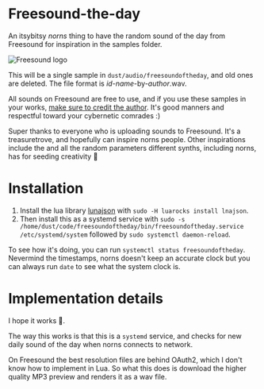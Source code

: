 # Freesound-the-day

An itsybitsy *norns* thing to have the random sound of the day from Freesound for inspiration in the samples folder.

![Freesound logo](https://freesound.org/media/images/logo.png)

This will be a single sample in `dust/audio/freesoundoftheday`, and old ones are deleted. The file format is *id*-*name*-by-*author*.wav.

All sounds on Freesound are free to use, and if you use these samples in your works, [make sure to credit the author](https://freesound.org/help/faq/). It's good manners and respectful toward your cybernetic comrades :)

Super thanks to everyone who is uploading sounds to Freesound. It's a treasuretrove, and hopefully can inspire norns people. Other inspirations include the and all the random parameters different synths, including norns, has for seeding creativity 🌱

# Installation

1. Install the lua library [lunajson](https://luarocks.org/modules/grafi/lunajson) with `sudo -H luarocks install lnajson`.
1. Then install this as a systemd service with `sudo -s /home/dust/code/freesoundoftheday/bin/freesoundoftheday.service /etc/systemd/system` followed by `sudo systemctl daemon-reload`.

To see how it's doing, you can run `systemctl status freesoundoftheday`. Nevermind the timestamps, norns doesn't keep an accurate clock but you can always run `date` to see what the system clock is.

# Implementation details

I hope it works 🤣.

The way this works is that this is a `systemd` service, and checks for new daily sound of the day when norns connects to network.

On Freesound the best resolution files are behind OAuth2, which I don't know how to implement in Lua. So what this does is download the higher quality MP3 preview and renders it as a wav file.

